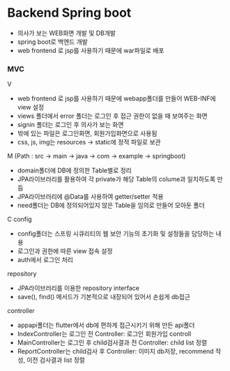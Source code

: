 # Backend Spring boot
* 의사가 보는 WEB화면 개발 및 DB개발
* spring boot로 백엔드 개발
* web frontend 로 jsp를 사용하기 때문에 war파일로 배포

### MVC
V
* web frontend 로 jsp를 사용하기 때문에 webapp폴더를 만들어 WEB-INF에 view 설정
* views 폴더에서 error 폴더는 로그인 후 접근 권한이 없을 때 보여주는 화면
* signin 폴더는 로그인 후 의사가 보는 화면
* 밖에 있는 파일은 로그인화면, 회원가입화면으로 사용됨
* css, js, img는 resources -> static에 정적 파일로 보관

M (Path : src -> main -> java -> com -> example -> springboot)
* domain폴더에 DB에 정의한 Table별로 정리
* JPA라이브러리를 활용하여 각 private가 해당 Table의 colume과 일치하도록 만듬
* JPA라이브러리에 @Data를 사용하여 getter/setter 적용
* need폴더는 DB에 정의되어있지 않은 Table을 임의로 만들어 모아둔 폴더

C
config
* config폴더는 스프링 시큐리티의 웹 보안 기능의 초기화 및 설정들을 담당하는 내용
* 로그인과 권한에 따른 view 접속 설정
* auth에서 로그인 처리

repository
* JPA라이브러리를 이용한 repository interface
* save(), find() 메서드가 기본적으로 내장되어 있어서 손쉽게 db접근

controller
* appapi폴더는 flutter에서 db에 편하게 접근시키기 위해 만든 api폴더
* IndexController는 로그인 전 Controller: 로그인 회원가입 controll
* MainController는 로그인 후 child검사결과 전 Controller: child list 정렬
* ReportController는 child검사 후 Controller: 이미지 db저장, recommend 작성, 이전 검사결과 list 정렬
